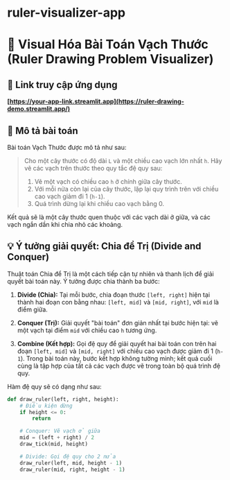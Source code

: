 # ruler-visualizer-app

# 📏 Visual Hóa Bài Toán Vạch Thước (Ruler Drawing Problem Visualizer)

## 🚀 Link truy cập ứng dụng
**[https://your-app-link.streamlit.app](https://ruler-drawing-demo.streamlit.app/)**

## 📜 Mô tả bài toán

Bài toán Vạch Thước được mô tả như sau:

> Cho một cây thước có độ dài `L` và một chiều cao vạch lớn nhất `h`. Hãy vẽ các vạch trên thước theo quy tắc đệ quy sau:
> 1.  Vẽ một vạch có chiều cao `h` ở chính giữa cây thước.
> 2.  Với mỗi nửa còn lại của cây thước, lặp lại quy trình trên với chiều cao vạch giảm đi 1 (`h-1`).
> 3.  Quá trình dừng lại khi chiều cao vạch bằng 0.

Kết quả sẽ là một cây thước quen thuộc với các vạch dài ở giữa, và các vạch ngắn dần khi chia nhỏ các khoảng.

## 💡 Ý tưởng giải quyết: Chia để Trị (Divide and Conquer)

Thuật toán Chia để Trị là một cách tiếp cận tự nhiên và thanh lịch để giải quyết bài toán này. Ý tưởng được chia thành ba bước:

1.  **Divide (Chia):** Tại mỗi bước, chia đoạn thước `[left, right]` hiện tại thành hai đoạn con bằng nhau: `[left, mid]` và `[mid, right]`, với `mid` là điểm giữa.

2.  **Conquer (Trị):** Giải quyết "bài toán" đơn giản nhất tại bước hiện tại: vẽ một vạch tại điểm `mid` với chiều cao `h` tương ứng.

3.  **Combine (Kết hợp):** Gọi đệ quy để giải quyết hai bài toán con trên hai đoạn `[left, mid]` và `[mid, right]` với chiều cao vạch được giảm đi 1 (`h-1`). Trong bài toán này, bước kết hợp không tường minh; kết quả cuối cùng là tập hợp của tất cả các vạch được vẽ trong toàn bộ quá trình đệ quy.

Hàm đệ quy sẽ có dạng như sau:
```python
def draw_ruler(left, right, height):
    # Điều kiện dừng
    if height <= 0:
        return

    # Conquer: Vẽ vạch ở giữa
    mid = (left + right) / 2
    draw_tick(mid, height)

    # Divide: Gọi đệ quy cho 2 nửa
    draw_ruler(left, mid, height - 1)
    draw_ruler(mid, right, height - 1)
